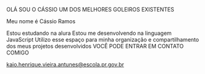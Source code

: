 OLÁ SOU O CÁSSIO UM DOS MELHORES GOLEIROS EXISTENTES 

Meu nome é Cássio Ramos

Estou estudando na alura
Estou me desenvolvendo na linguagem JavaScript
Utilizo esse espaço para minha organização e compartilhamento dos meus projetos desenvolvidos 
 VOCÊ PODE ENTRAR EM CONTATO COMIGO

 kaio.henrique.vieira.antunes@escola.pr.gov.br
